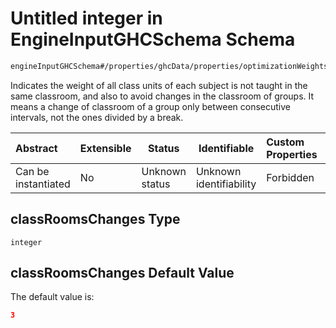 # Untitled integer in EngineInputGHCSchema Schema

```txt
engineInputGHCSchema#/properties/ghcData/properties/optimizationWeights/properties/sessions/properties/classRoomsChanges
```

Indicates the weight of all class units of each subject is not taught in the same classroom, and also to avoid changes in the classroom of groups. It means a change of classroom of a group only between consecutive intervals, not the ones divided by a break.


| Abstract            | Extensible | Status         | Identifiable            | Custom Properties | Additional Properties | Access Restrictions | Defined In                                                         |
| :------------------ | ---------- | -------------- | ----------------------- | :---------------- | --------------------- | ------------------- | ------------------------------------------------------------------ |
| Can be instantiated | No         | Unknown status | Unknown identifiability | Forbidden         | Allowed               | none                | [ghc.schema.json\*](../out/ghc.schema.json "open original schema") |

## classRoomsChanges Type

`integer`

## classRoomsChanges Default Value

The default value is:

```json
3
```
